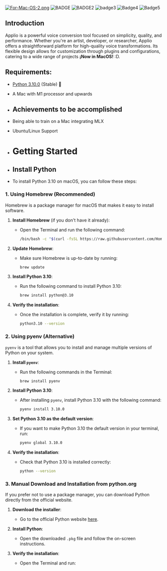 [![For-Mac-OS-2.png](https://i.postimg.cc/tJpVyhFm/For-Mac-OS-2.png)](https://postimg.cc/PpVqQv3m)
![BADGE](https://img.shields.io/badge/Linux-FCC624?style=for-the-badge&logo=linux&logoColor=black)
![BADGE2](https://img.shields.io/badge/mac%20os-000000?style=for-the-badge&logo=apple&logoColor=white)
![badge3](https://img.shields.io/badge/PyTorch-EE4C2C?style=for-the-badge&logo=pytorch&logoColor=white)
![Badge4](https://img.shields.io/badge/TensorFlow-FF6F00?style=for-the-badge&logo=tensorflow&logoColor=white)
![Badge5](https://img.shields.io/badge/Python-FFD43B?style=for-the-badge&logo=python&logoColor=blue)

## Introduction
Applio is a powerful voice conversion tool focused on simplicity, quality, and performance. Whether you're an artist, developer, or researcher, Applio offers a straightforward platform for high-quality voice transformations. Its flexible design allows for customization through plugins and configurations, catering to a wide range of projects **¡Now in MacOS!** :D.

## Requirements:
- [Python  3.10.0](https://www.python.org/downloads/release/python-3100/) (Stable) 🐍
- A Mac with M1 processor and upwards

- ## Achievements to be accomplished
- Being able to train on a Mac integrating MLX
- Ubuntu/Linux Support

- # Getting Started
- ## Install Python
- To install Python 3.10 on macOS, you can follow these steps:

### 1. **Using Homebrew (Recommended)**
Homebrew is a package manager for macOS that makes it easy to install software.

1. **Install Homebrew** (if you don't have it already):
   - Open the Terminal and run the following command:
     ```bash
     /bin/bash -c "$(curl -fsSL https://raw.githubusercontent.com/Homebrew/install/HEAD/install.sh)"
     ```

2. **Update Homebrew**:
   - Make sure Homebrew is up-to-date by running:
     ```bash
     brew update
     ```

3. **Install Python 3.10**:
   - Run the following command to install Python 3.10:
     ```bash
     brew install python@3.10
     ```

4. **Verify the installation**:
   - Once the installation is complete, verify it by running:
     ```bash
     python3.10 --version
     ```

### 2. **Using pyenv (Alternative)**
`pyenv` is a tool that allows you to install and manage multiple versions of Python on your system.

1. **Install `pyenv`**:
   - Run the following commands in the Terminal:
     ```bash
     brew install pyenv
     ```

2. **Install Python 3.10**:
   - After installing `pyenv`, install Python 3.10 with the following command:
     ```bash
     pyenv install 3.10.0
     ```

3. **Set Python 3.10 as the default version**:
   - If you want to make Python 3.10 the default version in your terminal, run:
     ```bash
     pyenv global 3.10.0
     ```

4. **Verify the installation**:
   - Check that Python 3.10 is installed correctly:
     ```bash
     python --version
     ```

### 3. **Manual Download and Installation from python.org**
If you prefer not to use a package manager, you can download Python directly from the official website.

1. **Download the installer**:
   - Go to the official Python website [here](https://www.python.org/downloads/release/python-3100/).

2. **Install Python**:
   - Open the downloaded `.pkg` file and follow the on-screen instructions.

3. **Verify the installation**:
   - Open the Terminal and run:
